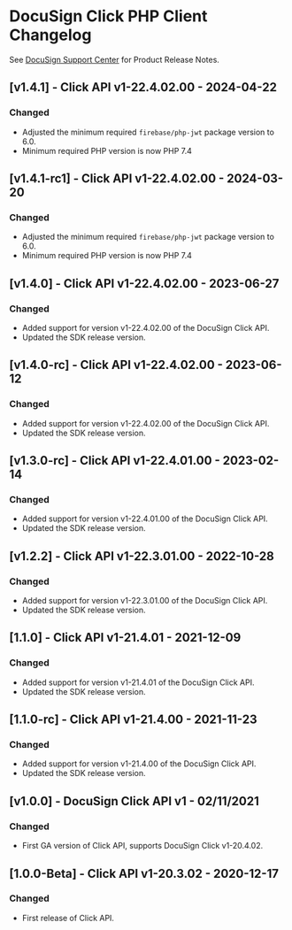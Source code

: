 # DocuSign Click PHP Client Changelog
See [DocuSign Support Center](https://support.docusign.com/en/releasenotes/) for Product Release Notes.

## [v1.4.1] - Click API v1-22.4.02.00 - 2024-04-22
### Changed
- Adjusted the minimum required `firebase/php-jwt` package version to 6.0.
- Minimum required PHP version is now PHP 7.4
## [v1.4.1-rc1] - Click API v1-22.4.02.00 - 2024-03-20
### Changed
- Adjusted the minimum required `firebase/php-jwt` package version to 6.0.
- Minimum required PHP version is now PHP 7.4

## [v1.4.0] - Click API v1-22.4.02.00 - 2023-06-27
### Changed
- Added support for version v1-22.4.02.00 of the DocuSign Click API.
- Updated the SDK release version.

## [v1.4.0-rc] - Click API v1-22.4.02.00 - 2023-06-12
### Changed
- Added support for version v1-22.4.02.00 of the DocuSign Click API.
- Updated the SDK release version.

## [v1.3.0-rc] - Click API v1-22.4.01.00 - 2023-02-14
### Changed
- Added support for version v1-22.4.01.00 of the DocuSign Click API.
- Updated the SDK release version.

## [v1.2.2] - Click API v1-22.3.01.00 - 2022-10-28
### Changed
- Added support for version v1-22.3.01.00 of the DocuSign Click API.
- Updated the SDK release version.

## [1.1.0] - Click API v1-21.4.01 - 2021-12-09
### Changed
- Added support for version v1-21.4.01 of the DocuSign Click API.
- Updated the SDK release version.


## [1.1.0-rc] - Click API v1-21.4.00 - 2021-11-23
### Changed
- Added support for version v1-21.4.00 of the DocuSign Click API.
- Updated the SDK release version.


## [v1.0.0] - DocuSign Click API v1 - 02/11/2021
### Changed
- First GA version of Click API, supports DocuSign Click v1-20.4.02.

## [1.0.0-Beta] - Click API v1-20.3.02 - 2020-12-17
### Changed
- First release of Click API.

